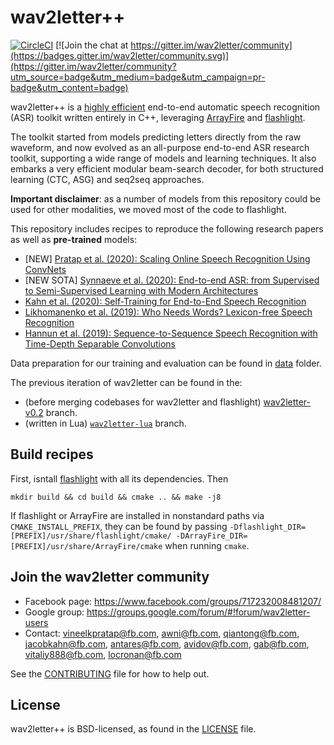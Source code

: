 # wav2letter++

[![CircleCI](https://circleci.com/gh/facebookresearch/wav2letter.svg?style=svg)](https://circleci.com/gh/facebookresearch/wav2letter)
[![Join the chat at https://gitter.im/wav2letter/community](https://badges.gitter.im/wav2letter/community.svg)](https://gitter.im/wav2letter/community?utm_source=badge&utm_medium=badge&utm_campaign=pr-badge&utm_content=badge)

wav2letter++ is a [highly efficient](https://arxiv.org/abs/1812.07625) end-to-end automatic speech recognition (ASR) toolkit written entirely in C++, leveraging [ArrayFire](https://github.com/arrayfire/arrayfire) and [flashlight](https://github.com/facebookresearch/flashlight).

The toolkit started from models predicting letters directly from the raw waveform, and now evolved as an all-purpose end-to-end ASR research toolkit, supporting a wide range of models and learning techniques. It also embarks a very efficient modular beam-search decoder, for both structured learning (CTC, ASG) and seq2seq approaches.

**Important disclaimer**: as a number of models from this repository could be used for other modalities, we moved most of the code to flashlight.

This repository includes recipes to reproduce the following research papers as well as **pre-trained** models:
- [NEW] [Pratap et al. (2020): Scaling Online Speech Recognition Using ConvNets](recipes/streaming_convnets/)
- [NEW SOTA] [Synnaeve et al. (2020): End-to-end ASR: from Supervised to Semi-Supervised Learning with Modern Architectures](recipes/sota/2019)
- [Kahn et al. (2020): Self-Training for End-to-End Speech Recognition](recipes/self_training)
- [Likhomanenko et al. (2019): Who Needs Words? Lexicon-free Speech Recognition](recipes/lexicon_free/)
- [Hannun et al. (2019): Sequence-to-Sequence Speech Recognition with Time-Depth Separable Convolutions](recipes/seq2seq_tds/)

Data preparation for our training and evaluation can be found in [data](data) folder.

The previous iteration of wav2letter can be found in the:
- (before merging codebases for wav2letter and flashlight) [wav2letter-v0.2](https://github.com/facebookresearch/wav2letter/tree/v0.2) branch.
- (written in Lua) [`wav2letter-lua`](https://github.com/facebookresearch/wav2letter/tree/wav2letter-lua) branch.

## Build recipes
First, isntall [flashlight](https://github.com/facebookresearch/flashlight) with all its dependencies. Then
```
mkdir build && cd build && cmake .. && make -j8
```
If flashlight or ArrayFire are installed in nonstandard paths via `CMAKE_INSTALL_PREFIX`, they can be found by passing `-Dflashlight_DIR=[PREFIX]/usr/share/flashlight/cmake/ -DArrayFire_DIR=[PREFIX]/usr/share/ArrayFire/cmake` when running `cmake`.

## Join the wav2letter community
* Facebook page: https://www.facebook.com/groups/717232008481207/
* Google group: https://groups.google.com/forum/#!forum/wav2letter-users
* Contact: vineelkpratap@fb.com, awni@fb.com, qiantong@fb.com, jacobkahn@fb.com, antares@fb.com, avidov@fb.com, gab@fb.com, vitaliy888@fb.com, locronan@fb.com

See the [CONTRIBUTING](CONTRIBUTING.md) file for how to help out.

## License
wav2letter++ is BSD-licensed, as found in the [LICENSE](LICENSE) file.
